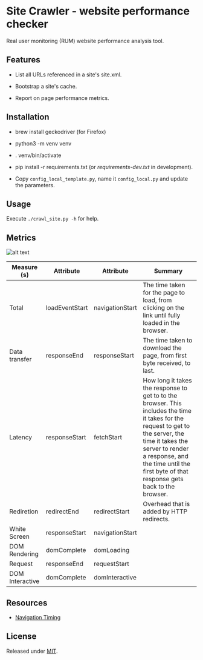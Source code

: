 # Site Crawler - website performance checker

Real user monitoring (RUM) website performance analysis tool.

## Features

- List all URLs referenced in a site's site.xml.

- Bootstrap a site's cache.

- Report on page performance metrics.

## Installation

- brew install geckodriver (for Firefox)

- python3 -m venv venv

- . venv/bin/activate

- pip install -r requirements.txt (or _requirements-dev.txt_ in development).

- Copy `config_local_template.py`, name it `config_local.py` and update the parameters.

## Usage

Execute `./crawl_site.py -h` for help.

## Metrics

![alt text](https://www.w3.org/TR/navigation-timing/timing-overview.png)

|  Measure (s) | Attribute | Attribute | Summary |
| ------------- | ------------- | ------------- | ------------- |
| Total | loadEventStart | navigationStart | The time taken for the page to load, from clicking on the link until fully loaded in the browser. |
| Data transfer | responseEnd | responseStart | The time taken to download the page, from first byte received, to last. |
| Latency | responseStart | fetchStart | How long it takes the response to get to to the browser. This includes the time it takes for the request to get to the server, the time it takes the server to render a response, and the time until the first byte of that response gets back to the browser. |
| Rediretion | redirectEnd | redirectStart | Overhead that is added by HTTP redirects. |
| White Screen | responseStart | navigationStart |  |
| DOM Rendering | domComplete | domLoading |  |
| Request | responseEnd | requestStart |  |
| DOM Interactive | domComplete | domInteractive |  |

## Resources

- [Navigation Timing](https://www.w3.org/TR/navigation-timing)

## License

Released under [MIT](/LICENSE).
